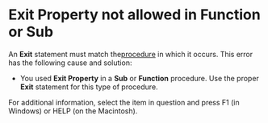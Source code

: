 
# Exit Property not allowed in Function or Sub

An  **Exit** statement must match the[procedure](b8bdf64f-5920-1ae9-16d0-b26d09524a30.md) in which it occurs. This error has the following cause and solution:



- You used  **Exit Property** in a **Sub** or **Function** procedure. Use the proper **Exit** statement for this type of procedure.
    

For additional information, select the item in question and press F1 (in Windows) or HELP (on the Macintosh).
